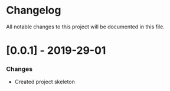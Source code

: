 # Changelog
All notable changes to this project will be documented in this file.

# [0.0.1] - 2019-29-01
### Changes
- Created project skeleton
